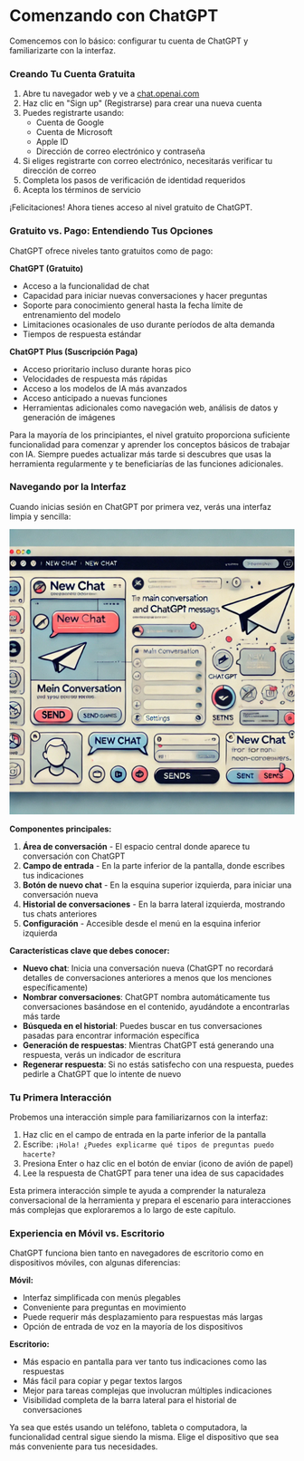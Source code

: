 # Comenzando con ChatGPT

Comencemos con lo básico: configurar tu cuenta de ChatGPT y familiarizarte con la interfaz.

### Creando Tu Cuenta Gratuita

1. Abre tu navegador web y ve a [chat.openai.com](https://chat.openai.com)
2. Haz clic en "Sign up" (Registrarse) para crear una nueva cuenta
3. Puedes registrarte usando:
   - Cuenta de Google
   - Cuenta de Microsoft
   - Apple ID
   - Dirección de correo electrónico y contraseña
4. Si eliges registrarte con correo electrónico, necesitarás verificar tu dirección de correo
5. Completa los pasos de verificación de identidad requeridos
6. Acepta los términos de servicio

¡Felicitaciones! Ahora tienes acceso al nivel gratuito de ChatGPT.

### Gratuito vs. Pago: Entendiendo Tus Opciones

ChatGPT ofrece niveles tanto gratuitos como de pago:

**ChatGPT (Gratuito)**

- Acceso a la funcionalidad de chat
- Capacidad para iniciar nuevas conversaciones y hacer preguntas
- Soporte para conocimiento general hasta la fecha límite de entrenamiento del modelo
- Limitaciones ocasionales de uso durante períodos de alta demanda
- Tiempos de respuesta estándar

**ChatGPT Plus (Suscripción Paga)**

- Acceso prioritario incluso durante horas pico
- Velocidades de respuesta más rápidas
- Acceso a los modelos de IA más avanzados
- Acceso anticipado a nuevas funciones
- Herramientas adicionales como navegación web, análisis de datos y generación de imágenes

Para la mayoría de los principiantes, el nivel gratuito proporciona suficiente funcionalidad para comenzar y aprender los conceptos básicos de trabajar con IA. Siempre puedes actualizar más tarde si descubres que usas la herramienta regularmente y te beneficiarías de las funciones adicionales.

### Navegando por la Interfaz

Cuando inicias sesión en ChatGPT por primera vez, verás una interfaz limpia y sencilla:

![](./images/chatgpt-interface.jpg)

**Componentes principales:**

1. **Área de conversación** - El espacio central donde aparece tu conversación con ChatGPT
2. **Campo de entrada** - En la parte inferior de la pantalla, donde escribes tus indicaciones
3. **Botón de nuevo chat** - En la esquina superior izquierda, para iniciar una conversación nueva
4. **Historial de conversaciones** - En la barra lateral izquierda, mostrando tus chats anteriores
5. **Configuración** - Accesible desde el menú en la esquina inferior izquierda

**Características clave que debes conocer:**

- **Nuevo chat**: Inicia una conversación nueva (ChatGPT no recordará detalles de conversaciones anteriores a menos que los menciones específicamente)
- **Nombrar conversaciones**: ChatGPT nombra automáticamente tus conversaciones basándose en el contenido, ayudándote a encontrarlas más tarde
- **Búsqueda en el historial**: Puedes buscar en tus conversaciones pasadas para encontrar información específica
- **Generación de respuestas**: Mientras ChatGPT está generando una respuesta, verás un indicador de escritura
- **Regenerar respuesta**: Si no estás satisfecho con una respuesta, puedes pedirle a ChatGPT que lo intente de nuevo

### Tu Primera Interacción

Probemos una interacción simple para familiarizarnos con la interfaz:

1. Haz clic en el campo de entrada en la parte inferior de la pantalla
2. Escribe: `¡Hola! ¿Puedes explicarme qué tipos de preguntas puedo hacerte?`
3. Presiona Enter o haz clic en el botón de enviar (icono de avión de papel)
4. Lee la respuesta de ChatGPT para tener una idea de sus capacidades

Esta primera interacción simple te ayuda a comprender la naturaleza conversacional de la herramienta y prepara el escenario para interacciones más complejas que exploraremos a lo largo de este capítulo.

### Experiencia en Móvil vs. Escritorio

ChatGPT funciona bien tanto en navegadores de escritorio como en dispositivos móviles, con algunas diferencias:

**Móvil:**

- Interfaz simplificada con menús plegables
- Conveniente para preguntas en movimiento
- Puede requerir más desplazamiento para respuestas más largas
- Opción de entrada de voz en la mayoría de los dispositivos

**Escritorio:**

- Más espacio en pantalla para ver tanto tus indicaciones como las respuestas
- Más fácil para copiar y pegar textos largos
- Mejor para tareas complejas que involucran múltiples indicaciones
- Visibilidad completa de la barra lateral para el historial de conversaciones

Ya sea que estés usando un teléfono, tableta o computadora, la funcionalidad central sigue siendo la misma. Elige el dispositivo que sea más conveniente para tus necesidades. 